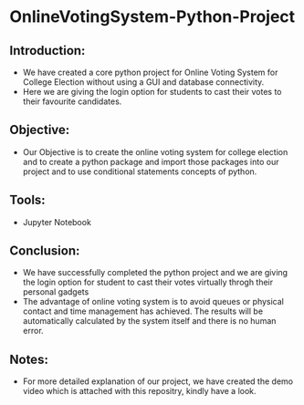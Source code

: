 # OnlineVotingSystem-Python-Project
## Introduction:
* We have created a core python project for Online Voting System for College Election without using a GUI and database connectivity.
* Here we are giving the login option for students to cast their votes to their favourite candidates.
## Objective:
* Our Objective is to create the online voting system for college election and to create a python package and import those packages into our project and to use conditional statements concepts of python.
## Tools:
* Jupyter Notebook
## Conclusion:
* We have successfully completed the python project and we are giving the login option for student to cast their votes virtually throgh their personal gadgets
* The advantage of online voting system is to avoid queues or physical contact and time management has achieved. The results will be automatically calculated by the system itself and there is no human error.
## Notes:
* For more detailed explanation of our project, we have created the demo video which is attached with this repositry, kindly have a look.
